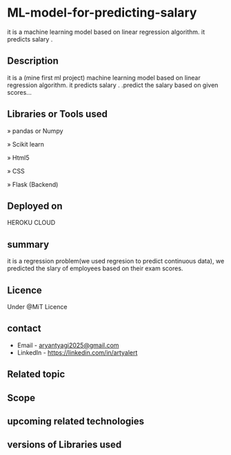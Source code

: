 # ML-model-for-predicting-salary
it is a machine learning model based on linear regression algorithm. it predicts salary .

## Description
 
it is  a (mine first ml project) machine learning model based on linear regression algorithm. it predicts salary .
.predict the salary based on given scores... 

## Libraries or Tools used
<p>&#187 pandas or Numpy</p>

<p>&#187 Scikit learn </p>

<p>&#187  Html5</p>

<p>&#187 CSS</p>

<p>&#187  Flask (Backend)</p>

## Deployed on
   HEROKU CLOUD

## summary
it is a regression problem(we used regresion to predict continuous data), we predicted the slary of employees based on their 
exam scores. 
## Licence
 Under @MiT Licence 

## contact 
 * Email - aryantyagi2025@gmail.com
 * LinkedIn - https://linkedin.com/in/artyalert
## Related topic
## Scope 
## upcoming related technologies 
## versions of Libraries used
